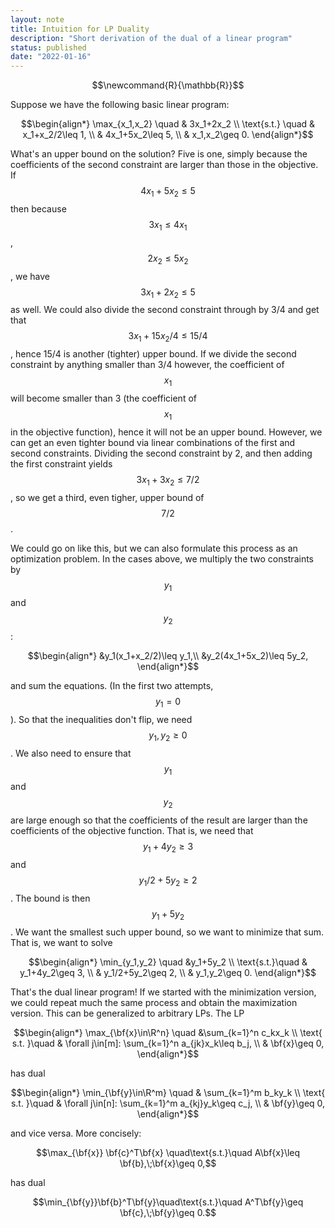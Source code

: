 ```yaml
---
layout: note
title: Intuition for LP Duality
description: "Short derivation of the dual of a linear program" 
status: published
date: "2022-01-16"
---
```


$$\newcommand{R}{\mathbb{R}}$$

Suppose we have the following basic linear program: 

$$\begin{align*}
\max_{x_1,x_2} \quad &  3x_1+2x_2 \\
 \text{s.t.} \quad & x_1+x_2/2\leq 1, \\
 & 4x_1+5x_2\leq 5, \\ 
 & x_1,x_2\geq 0.
\end{align*}$$

What's an upper bound on the solution? Five is one, simply because the coefficients of the second constraint are larger than those in the objective. If $$4x_1+5x_2\leq 5$$ then because $$3x_1\leq 4x_1$$, $$2x_2\leq 5x_2$$, we have $$3x_1+2x_2\leq 5$$ as well. We could also divide the second constraint through by 3/4 and get that $$3x_1+15x_2/4\leq 15/4$$, hence 15/4 is another (tighter) upper bound. If we divide the second constraint by anything smaller than 3/4 however, the coefficient of $$x_1$$ will become smaller than 3 (the coefficient of $$x_1$$ in the objective function), hence it will not be an upper bound. However, we can get an even tighter bound via linear combinations of the first and second constraints. Dividing the second constraint by 2, and then adding the first constraint yields $$3x_1+3x_2\leq 7/2$$, so we get a third, even tigher, upper bound of $$7/2$$. 

We could go on like this, but we can also formulate this process as an optimization problem. In the cases above, we multiply the two constraints by $$y_1$$ and $$y_2$$: 

$$\begin{align*}
&y_1(x_1+x_2/2)\leq y_1,\\
&y_2(4x_1+5x_2)\leq 5y_2,
\end{align*}$$

and sum the equations. (In the first two attempts, $$y_1=0$$). So that the inequalities don't flip, we need $$y_1,y_2\geq 0$$. We also need to ensure that $$y_1$$ and $$y_2$$ are large enough so that the coefficients of the result are larger than the coefficients of the objective function. That is, we need that $$y_1+4y_2\geq 3$$ and $$y_1/2+5y_2\geq 2$$. The bound is then $$y_1+5y_2$$. We want the smallest such upper bound, so we want to minimize that sum. That is, we want to solve

$$\begin{align*}
\min_{y_1,y_2} \quad &y_1+5y_2 \\
\text{s.t.}\quad & y_1+4y_2\geq 3, \\ 
& y_1/2+5y_2\geq 2, \\
& y_1,y_2\geq 0.
\end{align*}$$

That's the dual linear program! If we started with the minimization version, we could repeat much the same process and obtain the maximization version. This can be generalized to arbitrary LPs. The LP

$$\begin{align*}
\max_{\bf{x}\in\R^n} \quad &\sum_{k=1}^n c_kx_k \\ 
\text{ s.t. }\quad & \forall j\in[m]: \sum_{k=1}^n a_{jk}x_k\leq b_j, \\
& \bf{x}\geq 0,
\end{align*}$$

has dual

$$\begin{align*}
\min_{\bf{y}\in\R^m} \quad & \sum_{k=1}^m b_ky_k \\
\text{ s.t. }\quad & \forall j\in[n]: \sum_{k=1}^m a_{kj}y_k\geq c_j, \\
& \bf{y}\geq 0,
\end{align*}$$

and vice versa. More concisely: 

$$\max_{\bf{x}} \bf{c}^T\bf{x} \quad\text{s.t.}\quad A\bf{x}\leq \bf{b},\;\bf{x}\geq 0,$$

has dual 

$$\min_{\bf{y}}\bf{b}^T\bf{y}\quad\text{s.t.}\quad A^T\bf{y}\geq \bf{c},\;\bf{y}\geq 0.$$
